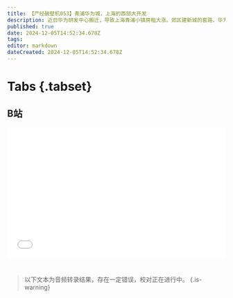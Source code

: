 ```yaml
---
title: 【产经破壁机053】青浦华为城，上海的西部大开发
description: 近日华为研发中心搬迁，导致上海青浦小镇房租大涨。郊区建新城的套路，华为已经很熟悉了，前有东莞松山湖，现有上海练秋湖。而大企业入驻城郊高新区，带动边缘地区的发展，这套模式是城市和企业的双向奔赴。【产经破壁机053】
published: true
date: 2024-12-05T14:52:34.678Z
tags: 
editor: markdown
dateCreated: 2024-12-05T14:52:34.678Z
---
```


# Tabs {.tabset}

## B站

<div style="position: relative; padding: 30% 45%;">
<iframe style="position: absolute; width: 100%; height: 100%; left: 0; top: 0;" src="//player.bilibili.com/player.html?&bvid=BV1fwiZYWEYY&page=1&as_wide=1&high_quality=1&danmaku=1&autoplay=0" scrolling="no" border="0" frameborder="no" framespacing="0" allowfullscreen="true"></iframe>
</div>


#

> 以下文本为音频转录结果，存在一定错误，校对正在进行中。
{.is-warning}

